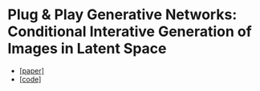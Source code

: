 # Plug & Play Generative Networks: Conditional Interative Generation of Images in Latent Space
* [[paper]](https://arxiv.org/abs/1612.00005)  
* [[code]](https://github.com/Evolving-AI-Lab/ppgn)  
